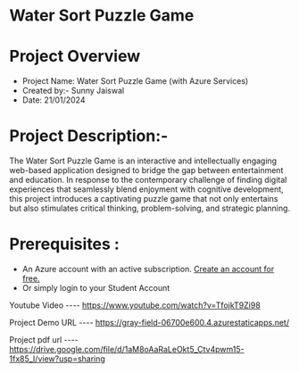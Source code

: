 # Water Sort Puzzle Game 
# Project Overview 
- Project Name: Water Sort Puzzle Game (with Azure Services)
- Created by:-  Sunny Jaiswal
 - Date: 21/01/2024
# Project Description:- 
The Water Sort Puzzle Game is an interactive and intellectually engaging web-based application designed to bridge the gap between entertainment and education. In response to the contemporary challenge of finding digital experiences that seamlessly blend enjoyment with cognitive development, this project introduces a captivating puzzle game that not only entertains but also stimulates critical thinking, problem-solving, and strategic planning.
# Prerequisites :
 - An Azure account with an active subscription. <a href="https://azure.microsoft.com/en-us/free/?WT.mc_id=A261C142F" target="_blank">Create an account for free.</a>
 - Or simply login to your Student Account
   
Youtube Video ---- https://www.youtube.com/watch?v=TfojkT9Zi98

Project Demo URL ---- 
https://gray-field-06700e600.4.azurestaticapps.net/

Project pdf url ---- https://drive.google.com/file/d/1aM8oAaRaLeOkt5_Ctv4pwm15-1fx85_I/view?usp=sharing
